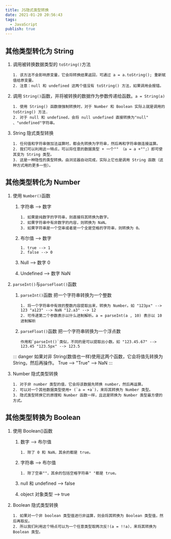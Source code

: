```yaml
---
title: JS隐式类型转换
date: 2021-01-20 20:56:43
tags:
  - JavaScript
publish: true
---
```


## 其他类型转化为 String

1. 调用被转换数据类型的 `toString()`方法

   ```text
   1. 该方法不会影响原变量，它会将转换结果返回，可通过 a = a.toString(); 重新赋值给原变量。
   2. 注意：null 和 undefined 这两个值没有 toString() 方法，如果调用会报错。
   ```

2. 调用 `String()`函数，并将被转换的数据作为参数传递给函数。`a = String(a)`

   ```text
   1. 使用 String() 函数做强制转换时，对于 Number 和 Boolean 实际上就是调用的 toString() 方法.
   2. 对于 null 和 undefined，会将 null undefined 直接转换为"null" 、"undefined"字符串。
   ```

3. String 隐式类型转换

   ```text
   1. 任何值和字符串做加法运算时，都会先转换为字符串，然后再和字符串做连接运算。
   2. 我们可以利用这一特点，可以将任意的数据类型 + 一个"" （a = a +"";）即可使其变为 String 类型。
   3. 这是一种隐性的类型转换。由浏览器自动完成，实际上它也是调用 String 函数（这种方式用的更多一些）。
   ```

## 其他类型转化为 Number

1. 使用 `Number()`函数

   1. 字符串 --> 数字

      ```text
      1. 如果是纯数字的字符串，则直接将其转换为数字。
      2. 如果字符串中有非数字的内容，则转换为 NaN。
      3. 如果字符串是一个空串或者是一个全是空格的字符串，则转换为 0。
      ```

   2. 布尔值 --> 数字

      ```text
      1. true --> 1
      2. false --> 0
      ```

   3. Null --> 数字 0

   4. Undefined --> 数字 NaN

2. `parseInt()`与`parseFloat()`函数

   1. `parseInt()`函数 把一个字符串转换为一个整数

      ```text
      1. 将一个字符串中有效的整数内容提取出来，转换为 Number。如 "123px" --> 123 "a123" --> NaN "12.a3" --> 12
      2. 可传递第二个参数表示以什么进制解析。a = parseInt(a , 10) 表示以 10 进制解析
      ```

   2. `parseFloat()`函数 把一个字符串转换为一个浮点数

      ```text
      作用和`parseInt()`类似，不同的是可以提取出小数。如 "123.45.67" --> 123.45 "123.5px" --> 123.5
      ```

   ::: danger
   如果对非 String(数值也一样)使用这两个函数，它会将值先转换为 String，然后再操作。 True --> "True" --> NaN
   :::

3. Number 隐式类型转换

   ```text
   1. 对于非 number 类型的值，它会将该数据先转换 number，然后再运算。
   2. 可以对一个其他数据类型使用+ (`a = +a`)，来将其转换为 Number 类型。
   3. 隐式类型转换它的原理和 Number 函数一样，且这是转换为 Number 类型最方便的方式。
   ```

## 其他类型转换为 Boolean

1. 使用 Boolean()函数

   1. 数字 --> 布尔值

      ```text
      1. 除了 0 和 NaN，其余的都是 true。
      ```

   2. 字符串 --> 布尔值

      ```text
      1. 除了空串""，其余的包括空格字符串" "都是 true。
      ```

   3. null 和 undefined --> false

   4. object 对象类型 --> true

2. Boolean 隐式类型转换

   ```text
   1. 如果对一个非 boolean 类型值进行非运算，则会将其转换为 Boolean 类型值，然后再取反。
   2. 所以我们利用这个特点可以为一个任意类型取两次反!(a = !!a)，来将其转换为 Boolean 类型。

   ```
